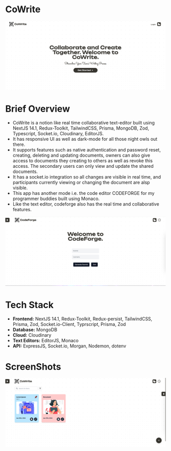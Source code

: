 # CoWrite

![1706670598418](image/README/1706670598418.png)

# Brief Overview

- CoWrite is a notion like real time collaborative text-editor built using NextJS 14.1, Redux-Toolkit, TailwindCSS, Prisma, MongoDB, Zod, Typescript, Socket.io, Cloudinary, EditorJS.
- It has responsive UI as well as dark-mode for all those night owls out there.
- It supports features such as native authentication and password reset, creating, deleting and updating documents, owners can also give access to documents they creating to others as well as revoke this access. The secondary users can only view and update the shared documents.
- It has a socket.io integration so all changes are visible in real time, and participants currently viewing or changing the document are alsp visible.
- This app has another mode i.e. the code editor CODEFORGE for my programmer buddies built using Monaco.
- Like the text editor, codeforge also has the real time and collaborative features.

![1706671160146](image/README/1706671160146.png)

# Tech Stack

- **Frontend:** NextJS 14.1, Redux-Toolkit, Redux-persist, TailwindCSS, Prisma, Zod, Socket.io-Client, Typrscript, Prisma, Zod
- **Database:** MongoDB
- **Cloud:** Cloudinary
- **Text Editors:** EditorJS, Monaco
- **API:** ExpressJS, Socket.io, Morgan, Nodemon, dotenv

# **ScreenShots**

![1706671490391](image/README/1706671490391.png)
